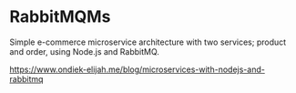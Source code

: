 # RabbitMQMs

Simple e-commerce microservice architecture with two services; product and order, using Node.js and RabbitMQ.

https://www.ondiek-elijah.me/blog/microservices-with-nodejs-and-rabbitmq